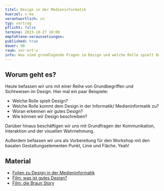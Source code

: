 ```yaml
---
titel: Design in der Medieninformatik
kuerzel: v-ko
verantwortlich: cn
typ: vortrag
pflicht: false
termine: 2023-10-27 10:00
empfohlene-voraussetzungen: 
published: true
dauer: 90
raum: vor-ort-v
info: Was sind grundlegende Fragen im Design und welche Rolle spielt Design in der Medieninformatik?
---
```



## Worum geht es?

Heute befassen wir uns mit einer Reihe von Grundbegriffen und Sichtweisen im Design. Hier mal ein paar Beispiele:

- Welche Rolle spielt Design?
- Welche Rolle kommt dem Design in der Informatik/ Medieninformatik zu?
- Woran erkennen wir gutes Design?
- Wie können wir Design beschreiben?

Darüber hinaus beschäftigen wir uns mit Grundfragen der Kommunikation, Interaktion und der visuellen Wahrnehmung.

Außerdem befassen wir uns als Vorbereitung für den Workshop mit den basalen Gestaltungselementen Punkt, Linie und Fläche. Yeah! 

## Material
- [Folien zu Design in der Medieninformatik](../../download/inputs/woche-2/010-design-in-der-mi.pdf)
- [Film: was ist gutes Design?](https://www.youtube.com/watch?v=A2OS6m6PfXQ&t=131s)
- [Film: die Braun Story](https://www.youtube.com/watch?v=RVmQMe45-mY&t=4s)
